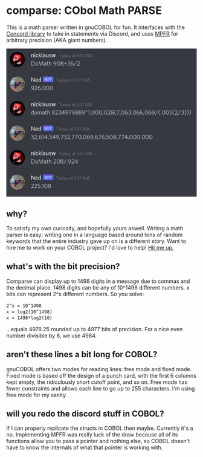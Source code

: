 # comparse: CObol Math PARSE
This is a math parser written in gnuCOBOL for fun. It interfaces with the [Concord library](https://github.com/Cogmasters/concord/tree/dev) to take in statements via Discord, and uses [MPFR](https://www.mpfr.org/) for arbitrary precision (AKA giant numbers).

![Demonstration](demonstration.jpg)

## why?
To satisfy my own curiosity, and hopefully yours aswell. Writing a math parser is easy; writing one in a language based around tons of random keywords that the entire industry gave up on is a different story. Want to hire me to work on your COBOL project? I'd love to help! [Hit me up.](https://www.nicklausw.com/contact)

## what's with the bit precision?
Comparse can display up to 1498 digits in a message due to commas and the decimal place. 1498 digits can be any of 10^1498 different numbers. x bits can represent 2^x different numbers. So you solve:
```
2^x = 10^1498
x = log2(10^1498)
x = 1498*log2(10)
```
...equals 4976.25 rounded up to 4977 bits of precision. For a nice even number divisible by 8, we use 4984.

## aren't these lines a bit long for COBOL?
gnuCOBOL offers two modes for reading lines: free mode and fixed mode. Fixed mode is based off the design of a punch card, with the first 6 columns kept empty, the ridiculously short cutoff point, and so on. Free mode has fewer constraints and allows each line to go up to 255 characters. I'm using free mode for my sanity.

## will you redo the discord stuff in COBOL?
If I can properly replicate the structs in COBOL then maybe. Currently it's a no. Implementing MPFR was really luck of the draw because all of its functions allow you to pass a pointer and nothing else, so COBOL doesn't have to know the internals of what that pointer is working with.